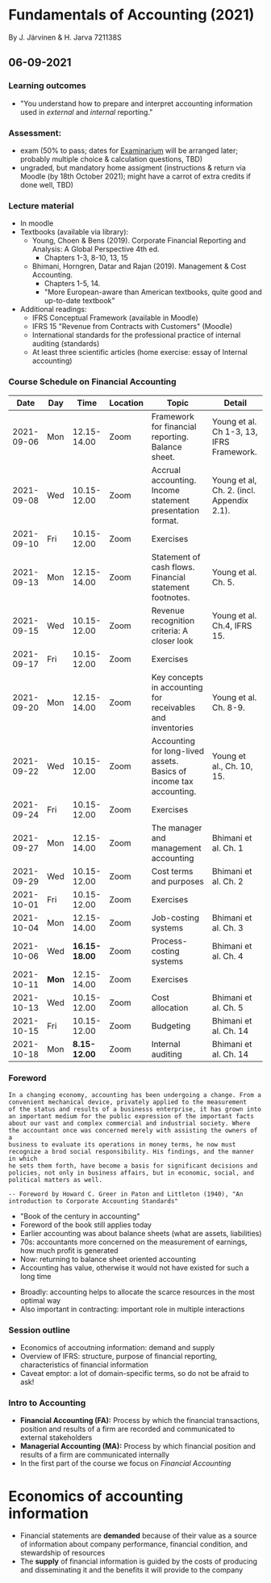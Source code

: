 # Fundamentals of Accounting (2021)

By J. Järvinen & H. Jarva
721138S

## 06-09-2021

### Learning outcomes
 * "You understand how to prepare and interpret accounting information used in _external_ and _internal_ reporting."

### Assessment:
 * exam (50% to pass; dates for [Examinarium](https://exam.oulu.fi/) will be arranged later; probably multiple choice & calculation questions, TBD)
 * ungraded, but mandatory home assigment (instructions & return via Moodle (by 18th October 2021); might have a carrot of extra credits if done well, TBD)

### Lecture material
 * In moodle
 * Textbooks (available via library):
   - Young, Choen & Bens (2019). Corporate Financial Reporting and Analysis: A Global Perspective 4th ed.
     * Chapters 1-3, 8-10, 13, 15
   - Bhimani, Horngren, Datar and Rajan (2019). Management & Cost Accounting.
     * Chapters 1-5, 14.
     * "More European-aware than American textbooks, quite good and up-to-date textbook"
 * Additional readings:
   - IFRS Conceptual Framework (available in Moodle)
   - IFRS 15 "Revenue from Contracts with Customers" (Moodle) 
   - International standards for the professional practice of internal auditing (standards)
   - At least three scientific articles (home exercise: essay of Internal accounting)

### Course Schedule on Financial Accounting

| Date | Day | Time | Location | Topic | Detail |
| ---- | --- | ---- | -------- | ----- | ------ |
| 2021-09-06 | Mon | 12.15-14.00 | Zoom | Framework for financial reporting. Balance sheet. | Young et al. Ch 1-3, 13, IFRS Framework. |
| 2021-09-08 | Wed | 10.15-12.00 | Zoom | Accrual accounting. Income statement presentation format. | Young et al, Ch. 2. (incl. Appendix 2.1). |
| 2021-09-10 | Fri | 10.15-12.00 | Zoom | Exercises | |
| 2021-09-13 | Mon | 12.15-14.00 | Zoom | Statement of cash flows. Financial statement footnotes. | Young et al. Ch. 5. |
| 2021-09-15 | Wed | 10.15-12.00 | Zoom | Revenue recognition criteria: A closer look | Young et al. Ch.4, IFRS 15. |
| 2021-09-17 | Fri | 10.15-12.00 | Zoom | Exercises | |
| 2021-09-20 | Mon | 12.15-14.00 | Zoom | Key concepts in accounting for receivables and inventories | Young et al. Ch. 8-9. |
| 2021-09-22 | Wed | 10.15-12.00 | Zoom | Accounting for long-lived assets. Basics of income tax accounting. | Young et al., Ch. 10, 15. |
| 2021-09-24 | Fri | 10.15-12.00 | Zoom | Exercises | | 
| 2021-09-27 | Mon | 12.15-14.00 | Zoom | The manager and management accounting | Bhimani et al. Ch. 1 |
| 2021-09-29 | Wed | 10.15-12.00 | Zoom | Cost terms and purposes | Bhimani et al. Ch. 2 |
| 2021-10-01 | Fri | 10.15-12.00 | Zoom | Exercises | | 
| 2021-10-04 | Mon | 12.15-14.00 | Zoom | Job-costing systems | Bhimani et al. Ch. 3 |
| 2021-10-06 | Wed | **16.15-18.00** | Zoom | Process-costing systems | Bhimani et al. Ch. 4 |
| 2021-10-11 | **Mon** | 12.15-14.00 | Zoom | Exercises | | 
| 2021-10-13 | Wed | 10.15-12.00 | Zoom | Cost allocation | Bhimani et al. Ch. 5 |
| 2021-10-15 | Fri | 10.15-12.00 | Zoom | Budgeting | Bhimani et al. Ch. 14 |
| 2021-10-18 | Mon | **8.15-12.00** | Zoom | Internal auditing | Bhimani et al. Ch. 14 | 

### Foreword

```
In a changing economy, accounting has been undergoing a change. From a convenient mechanical device, privately applied to the measurement 
of the status and results of a businesss enterprise, it has grown into an important medium for the public expression of the important facts 
about our vast and complex commercial and industrial society. Where the accountant once was concerned merely with assisting the owners of a 
business to evaluate its operations in money terms, he now must recognize a brod social responsibility. His findings, and the manner in which 
he sets them forth, have become a basis for significant decisions and policies, not only in business affairs, but in economic, social, and 
political matters as well.

-- Foreword by Howard C. Greer in Paton and Littleton (1940), "An introduction to Corporate Accounting Standards"

```

 * "Book of the century in accounting"
 * Foreword of the book still applies today
 * Earlier accounting was about balance sheets (what are assets, liabilities)
 * 70s: accountants more concerned on the measurement of earnings, how much profit is generated
 * Now: returning to balance sheet oriented accounting
 * Accounting has value, otherwise it would not have existed for such a long time
  - Broadly: accounting helps to allocate the scarce resources in the most optimal way
  - Also important in contracting: important role in multiple interactions

### Session outline

* Economics of accoutning information: demand and supply
* Overview of IFRS: structure, purpose of financial reporting, characteristics of financial information
* Caveat emptor: a lot of domain-specific terms, so do not be afraid to ask!

### Intro to Accounting

* **Financial Accounting (FA):** Process by which the financial transactions, position and results of a firm are recorded and communicated to external stakeholders
* **Managerial Accounting (MA):** Process by which financial position and results of a firm are communicated internally
* In the first part of the course we focus on _Financial Accounting_

# Economics of accounting information

* Financial statements are **demanded** because of their value as a source of information about company performance, financial condition, and stewardship of resources
* The **supply** of financial information is guided by the costs of producing and disseminating it and the benefits it will provide to the company
